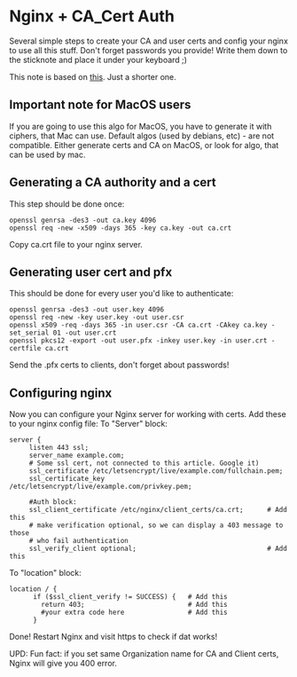 # Nginx + CA_Cert Auth
Several simple steps to create your CA and user certs and config your nginx to use all this stuff.
Don't forget passwords you provide! Write them down to the sticknote and place it under your keyboard ;)

This note is based on [this](https://fardog.io/blog/2017/12/30/client-side-certificate-authentication-with-nginx/). Just a shorter one.

## Important note for MacOS users

If you are going to use this algo for MacOS, you have to generate it with ciphers, that Mac can use. Default algos (used by debians, etc) - are not compatible. Either generate certs and CA on MacOS, or look for algo, that can be used by mac.

## Generating a CA authority and a cert
This step should be done once:  
```
openssl genrsa -des3 -out ca.key 4096
openssl req -new -x509 -days 365 -key ca.key -out ca.crt
```
Copy ca.crt file to your nginx server.

## Generating user cert and pfx
This should be done for every user you'd like to authenticate:  
```
openssl genrsa -des3 -out user.key 4096
openssl req -new -key user.key -out user.csr
openssl x509 -req -days 365 -in user.csr -CA ca.crt -CAkey ca.key -set_serial 01 -out user.crt
openssl pkcs12 -export -out user.pfx -inkey user.key -in user.crt -certfile ca.crt
```
Send the .pfx certs to clients, don't forget about passwords!

## Configuring nginx
Now you can configure your Nginx server for working with certs. Add these to your nginx config file:
To "Server" block:  
```
server {
     listen 443 ssl;
     server_name example.com;
     # Some ssl cert, not connected to this article. Google it)
     ssl_certificate /etc/letsencrypt/live/example.com/fullchain.pem;
     ssl_certificate_key /etc/letsencrypt/live/example.com/privkey.pem;

     #Auth block:
     ssl_client_certificate /etc/nginx/client_certs/ca.crt;      # Add this
     # make verification optional, so we can display a 403 message to those  
     # who fail authentication
     ssl_verify_client optional;                                 # Add this
```
To "location" block:  
```
location / {
      if ($ssl_client_verify != SUCCESS) {   # Add this
        return 403;                          # Add this
        #your extra code here                # Add this
      }
```
Done! Restart Nginx and visit https to check if dat works!

UPD: Fun fact: if you set same Organization name for CA and Client certs, Nginx will give you 400 error.
